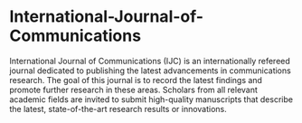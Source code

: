 International-Journal-of-Communications
=======================================

International Journal of Communications (IJC) is an internationally refereed journal dedicated to publishing the latest advancements in communications research. The goal of this journal is to record the latest findings and promote further research in these areas. Scholars from all relevant academic fields are invited to submit high-quality manuscripts that describe the latest, state-of-the-art research results or innovations.
